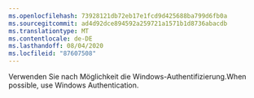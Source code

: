 ```yaml
---
ms.openlocfilehash: 73928121db72eb17e1fcd9d425688ba799d6fb0a
ms.sourcegitcommit: ad4d92dce894592a259721a1571b1d8736abacdb
ms.translationtype: MT
ms.contentlocale: de-DE
ms.lasthandoff: 08/04/2020
ms.locfileid: "87607508"
---
```

<span data-ttu-id="9af91-101">Verwenden Sie nach Möglichkeit die Windows-Authentifizierung.</span><span class="sxs-lookup"><span data-stu-id="9af91-101">When possible, use Windows Authentication.</span></span>
